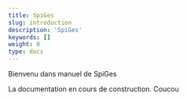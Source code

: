```yaml
---
title: SpiGes
slug: introduction
description: 'SpiGes'
keywords: []
weight: 0
type: docs
---
```


Bienvenu dans manuel de SpiGes

La documentation en cours de construction. Coucou
